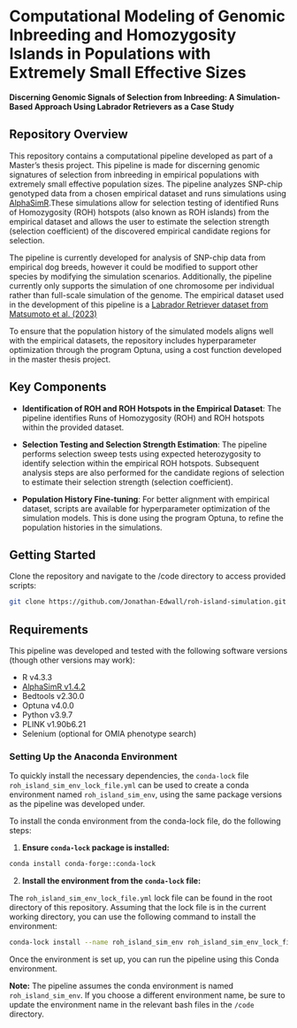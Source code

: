# Computational Modeling of Genomic Inbreeding and Homozygosity Islands in Populations with Extremely Small Effective Sizes 

**Discerning Genomic Signals of Selection from Inbreeding: A Simulation-Based Approach Using Labrador Retrievers as a Case Study**

## Repository Overview

This repository contains a computational pipeline developed as part of a Master’s thesis project. This pipeline is made for discerning genomic signatures of selection from inbreeding  in empirical populations with extremely small effective population sizes.
The pipeline analyzes SNP-chip genotyped data from a chosen empirical dataset and runs simulations using [AlphaSimR](https://cran.r-project.org/web/packages/AlphaSimR/index.html).These simulations allow for selection testing of identified Runs of Homozygosity (ROH) hotspots (also known as ROH islands) from the empirical dataset and allows the user to estimate the selection strength (selection coefficient) of the discovered empirical candidate regions for selection.

The pipeline is currently developed for analysis of SNP-chip data from empirical dog breeds, however it could be modified to support other species by modifying the simulation scenarios. Additionally, the pipeline currently only supports the simulation of one chromosome per individual rather than full-scale simulation of the genome.
The empirical dataset used in the development of this pipeline is a [Labrador Retriever dataset from Matsumoto et al. (2023)](https://datadryad.org/stash/dataset/doi:10.5061/dryad.v6wwpzgw0)

To ensure that the population history of the simulated models aligns well with the empirical datasets, the repository includes hyperparameter optimization through the program Optuna, using a cost function developed in the master thesis project.

## Key Components

- **Identification of ROH and ROH Hotspots in the Empirical Dataset**: The pipeline identifies Runs of Homozygosity (ROH) and ROH hotspots within the provided dataset.
  
- **Selection Testing and Selection Strength Estimation**: The pipeline performs selection sweep tests using expected heterozygosity to identify selection within the empirical ROH hotspots. Subsequent analysis steps are also performed for the candidate regions of selection to estimate their selection strength (selection coefficient).
  
- **Population History Fine-tuning**: For better alignment with empirical dataset, scripts are available for hyperparameter optimization of the simulation models. This is done using the program Optuna, to refine the population histories in the simulations.

## Getting Started
Clone the repository and navigate to the /code directory to access provided scripts:
``` bash
git clone https://github.com/Jonathan-Edwall/roh-island-simulation.git
```

## Requirements
This pipeline was developed and tested with the following software versions (though other versions may work):
- R v4.3.3
- [AlphaSimR v1.4.2](https://cran.r-project.org/web/packages/AlphaSimR/readme/README.html) 
- Bedtools v2.30.0
- Optuna v4.0.0
- Python v3.9.7
- PLINK v1.90b6.21
- Selenium (optional for OMIA phenotype search)

### Setting Up the Anaconda Environment
To quickly install the necessary dependencies, the `conda-lock` file `roh_island_sim_env_lock_file.yml` can be used to create a conda environment named `roh_island_sim_env`, using the same package versions as the pipeline was developed under.  

To install the conda environment from the conda-lock file, do the following steps:
1. **Ensure `conda-lock` package is installed:**
``` bash
conda install conda-forge::conda-lock
```
2. **Install the environment from the `conda-lock` file:**

The `roh_island_sim_env_lock_file.yml` lock file can be found in the root directory of this repository. Assuming that the lock file is in the current working directory, you can use the following command to install the environment: 
``` bash
conda-lock install --name roh_island_sim_env roh_island_sim_env_lock_file.yml
```
Once the environment is set up, you can run the pipeline using this Conda environment.

**Note:**
The pipeline assumes the conda environment is named `roh_island_sim_env`. If you choose a different environment name, be sure to update the environment name in the relevant bash files in the `/code` directory.